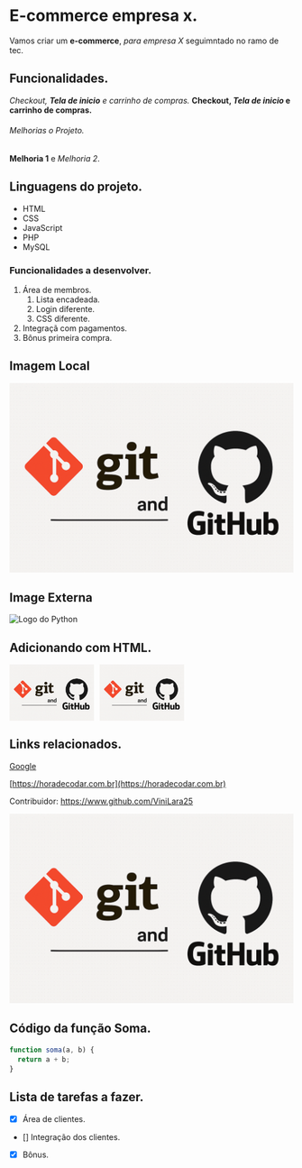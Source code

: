 # E-commerce empresa x.

Vamos criar um **e-commerce**, *para empresa X* seguimntado no ramo de tec.

## Funcionalidades.

_Checkout, **Tela de inicio** e carrinho de compras._
**Checkout, _Tela de inicio_ e carrinho de compras.**

###### Melhorias o Projeto. 
__Melhoria 1__ e _Melhoria 2_.

## Linguagens do projeto.

* HTML
* CSS 
* JavaScript
* PHP
* MySQL

### Funcionalidades a desenvolver.

1. Área de membros.
    1. Lista encadeada.
    2. Login diferente.
    3. CSS diferente.
2. Integraçã com pagamentos.
3. Bônus primeira compra.

## Imagem Local

![Logo do Git - GitHub](ChatGPT%20Image%201%20de%20ago.%20de%202025,%2018_51_54.png)

## Image Externa

![Logo do Python](https://upload.wikimedia.org/wikipedia/commons/0/0a/Python.svg)

## Adicionando com HTML.

<div style="display: flex;">
  <img src="ChatGPT%20Image%201%20de%20ago.%20de%202025,%2018_51_54.png" alt="Descrição da Imagem 1" style="width:150px; margin-right: 10px;">
  <img src="ChatGPT%20Image%201%20de%20ago.%20de%202025,%2018_51_54.png" alt="Descrição da Imagem 2" style="width:150px;">
</div>

## Links relacionados.

[Google](https://www.google.com.br) 

[https://horadecodar.com.br](https://horadecodar.com.br)

Contribuidor: https://www.github.com/ViniLara25

[![Logo do Git - GitHub](ChatGPT%20Image%201%20de%20ago.%20de%202025,%2018_51_54.png)](https://www.github.com/ViniLara25)

## Código da função Soma.

```javascript
function soma(a, b) {
  return a + b;
}
```


## Lista de tarefas a fazer.

- [x] Área de clientes.
- [] Integração dos clientes.
- [x] Bônus.